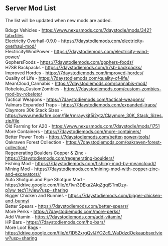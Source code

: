 ## Server Mod List

The list will be updated when new mods are added.

Bdugs Vehicles - https://www.nexusmods.com/7daystodie/mods/342?tab=files <br>
Electricity Overhail-0.9.0 - https://7daystodiemods.com/electricity-overhaul-mod/<br>
ElectricityWindPower - https://7daystodiemods.com/electricity-wind-power/<br>
GophersFoods - https://7daystodiemods.com/gophers-foods/<br>
H7SB Backpacks - https://7daystodiemods.com/h7sb-backpacks/<br>
Improved Hordes - https://7daystodiemods.com/improved-hordes/<br>
Quality of Life - https://7daystodiemods.com/quality-of-life/<br>
MeanCloud_Cannabis - https://7daystodiemods.com/cannabis-mod/<br>
Robeloto_CustomZombies - https://7daystodiemods.com/custom-zombies-mod-by-robeloto/<br>
Tactical Weapons - https://7daystodiemods.com/tactical-weapons/<br>
Valmars Expanded Traps - https://7daystodiemods.com/expanded-traps/<br>
Claymore 30k Stack Sizes - https://www.mediafire.com/file/rmrayykjt5i2ytz/Claymore_30K_Stack_Sizes.zip/file<br>
Old Farming for A20 - https://www.nexusmods.com/7daystodie/mods/1751<br>
More Containers - https://7daystodiemods.com/more-containers/<br>
Better Power Tools - https://7daystodiemods.com/better-power-tools/<br>
Oakraven Forest Collection - https://7daystodiemods.com/oakraven-forest-collection/<br>
Regenerating Boulders Copper & Zinc - https://7daystodiemods.com/regenerating-boulders/<br>
Fishing Mod - https://7daystodiemods.com/fishing-mod-by-meancloud//<br>
Mining Mod - https://7daystodiemods.com/mining-mod-with-copper-zinc-and-excavators//<br>
Auto Shotgun and Pipe Shotgun Mod - https://drive.google.com/file/d/1vn3DEka2AlqZgqiSTmDzy-p1yw_tecY1/view?usp=sharing<br>
Bigger Chicken and Bunnies - https://7daystodiemods.com/bigger-chicken-and-bunny/<br>
Better Spears - https://7daystodiemods.com/better-spears/<br>
More Perks - https://7daystodiemods.com/more-perks/<br>
Add Vitamin - https://7daystodiemods.com/add-vitamin/<br>
HP Bars - https://7daystodiemods.com/hp-bars/<br>
More Loot Bags - https://drive.google.com/file/d/1D52xrgQvlJYOZc9_WaDdzdOekaapbsxr/view?usp=sharing
